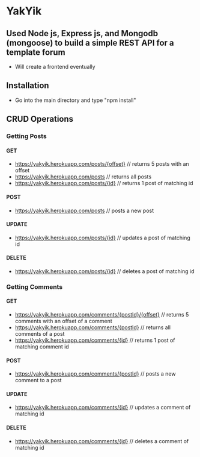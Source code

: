 # YakYik

## Used Node js, Express js, and Mongodb (mongoose) to build a simple REST API for a template forum
- Will create a frontend eventually

## Installation
- Go into the main directory and type "npm install"

## CRUD Operations

### Getting Posts

#### GET
- https://yakyik.herokuapp.com/posts/{offset} // returns 5 posts with an offset
- https://yakyik.herokuapp.com/posts // returns all posts
- https://yakyik.herokuapp.com/posts/{id} // returns 1 post of matching id

#### POST
- https://yakyik.herokuapp.com/posts // posts a new post

#### UPDATE
- https://yakyik.herokuapp.com/posts/{id} // updates a post of matching id

#### DELETE
- https://yakyik.herokuapp.com/posts/{id} // deletes a post of matching id

### Getting Comments

#### GET
- https://yakyik.herokuapp.com/comments/{postId}/{offset} // returns 5 comments with an offset of a comment
- https://yakyik.herokuapp.com/comments/{postId} // returns all comments of a post
- https://yakyik.herokuapp.com/comments/{id} // returns 1 post of matching comment id

#### POST
- https://yakyik.herokuapp.com/comments/{postId} // posts a new comment to a post 

#### UPDATE
- https://yakyik.herokuapp.com/comments/{id} // updates a comment of matching id

#### DELETE
- https://yakyik.herokuapp.com/comments/{id} // deletes a comment of matching id
